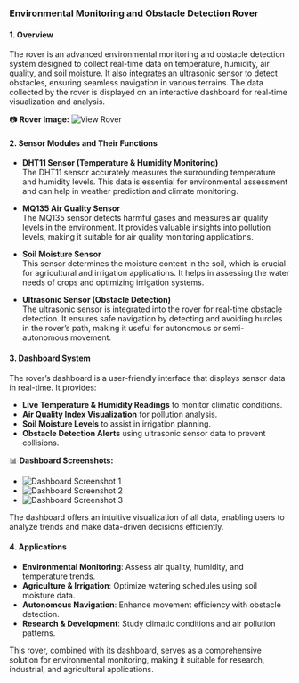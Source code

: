 

### **Environmental Monitoring and Obstacle Detection Rover**  

#### **1. Overview**  
The rover is an advanced environmental monitoring and obstacle detection system designed to collect real-time data on temperature, humidity, air quality, and soil moisture. It also integrates an ultrasonic sensor to detect obstacles, ensuring seamless navigation in various terrains. The data collected by the rover is displayed on an interactive dashboard for real-time visualization and analysis.  

📷 **Rover Image:** ![View Rover](https://github.com/user-attachments/assets/68dcefe0-524a-40ff-a75a-20751d1eb774)  

#### **2. Sensor Modules and Their Functions**  

- **DHT11 Sensor (Temperature & Humidity Monitoring)**  
  The DHT11 sensor accurately measures the surrounding temperature and humidity levels. This data is essential for environmental assessment and can help in weather prediction and climate monitoring.  

- **MQ135 Air Quality Sensor**  
  The MQ135 sensor detects harmful gases and measures air quality levels in the environment. It provides valuable insights into pollution levels, making it suitable for air quality monitoring applications.  

- **Soil Moisture Sensor**  
  This sensor determines the moisture content in the soil, which is crucial for agricultural and irrigation applications. It helps in assessing the water needs of crops and optimizing irrigation systems.  

- **Ultrasonic Sensor (Obstacle Detection)**  
  The ultrasonic sensor is integrated into the rover for real-time obstacle detection. It ensures safe navigation by detecting and avoiding hurdles in the rover’s path, making it useful for autonomous or semi-autonomous movement.  

#### **3. Dashboard System**  
The rover’s dashboard is a user-friendly interface that displays sensor data in real-time. It provides:  

- **Live Temperature & Humidity Readings** to monitor climatic conditions.  
- **Air Quality Index Visualization** for pollution analysis.  
- **Soil Moisture Levels** to assist in irrigation planning.  
- **Obstacle Detection Alerts** using ultrasonic sensor data to prevent collisions.  

📊 **Dashboard Screenshots:**  
- ![Dashboard Screenshot 1](https://github.com/user-attachments/assets/9fc2ee7d-ad50-4cdf-b598-34c4dac1a7fd)  
- ![Dashboard Screenshot 2](https://github.com/user-attachments/assets/2486a346-70c6-4493-9c1d-e8fa8f799750)  
- ![Dashboard Screenshot 3](https://github.com/user-attachments/assets/e3e195b5-f748-47bf-a3c9-f083091d70b8)  

The dashboard offers an intuitive visualization of all data, enabling users to analyze trends and make data-driven decisions efficiently.  

#### **4. Applications**  
- **Environmental Monitoring**: Assess air quality, humidity, and temperature trends.  
- **Agriculture & Irrigation**: Optimize watering schedules using soil moisture data.  
- **Autonomous Navigation**: Enhance movement efficiency with obstacle detection.  
- **Research & Development**: Study climatic conditions and air pollution patterns.  

This rover, combined with its dashboard, serves as a comprehensive solution for environmental monitoring, making it suitable for research, industrial, and agricultural applications.
